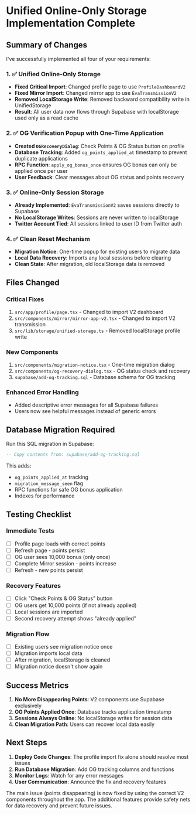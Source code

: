 # Unified Online-Only Storage Implementation Complete

## Summary of Changes

I've successfully implemented all four of your requirements:

### 1. ✅ Unified Online-Only Storage
- **Fixed Critical Import**: Changed profile page to use `ProfileDashboardV2`
- **Fixed Mirror Import**: Changed mirror app to use `EvaTransmissionV2`
- **Removed LocalStorage Write**: Removed backward compatibility write in UnifiedStorage
- **Result**: All user data now flows through Supabase with localStorage used only as a read cache

### 2. ✅ OG Verification Popup with One-Time Application
- **Created `OGRecoveryDialog`**: Check Points & OG Status button on profile
- **Database Tracking**: Added `og_points_applied_at` timestamp to prevent duplicate applications
- **RPC Function**: `apply_og_bonus_once` ensures OG bonus can only be applied once per user
- **User Feedback**: Clear messages about OG status and points recovery

### 3. ✅ Online-Only Session Storage
- **Already Implemented**: `EvaTransmissionV2` saves sessions directly to Supabase
- **No LocalStorage Writes**: Sessions are never written to localStorage
- **Twitter Account Tied**: All sessions linked to user ID from Twitter auth

### 4. ✅ Clean Reset Mechanism
- **Migration Notice**: One-time popup for existing users to migrate data
- **Local Data Recovery**: Imports any local sessions before clearing
- **Clean State**: After migration, old localStorage data is removed

## Files Changed

### Critical Fixes
1. `src/app/profile/page.tsx` - Changed to import V2 dashboard
2. `src/components/mirror/mirror-app-v2.tsx` - Changed to import V2 transmission
3. `src/lib/storage/unified-storage.ts` - Removed localStorage profile write

### New Components
1. `src/components/migration-notice.tsx` - One-time migration dialog
2. `src/components/og-recovery-dialog.tsx` - OG status check and recovery
3. `supabase/add-og-tracking.sql` - Database schema for OG tracking

### Enhanced Error Handling
- Added descriptive error messages for all Supabase failures
- Users now see helpful messages instead of generic errors

## Database Migration Required

Run this SQL migration in Supabase:
```sql
-- Copy contents from: supabase/add-og-tracking.sql
```

This adds:
- `og_points_applied_at` tracking
- `migration_message_seen` flag
- RPC functions for safe OG bonus application
- Indexes for performance

## Testing Checklist

### Immediate Tests
- [ ] Profile page loads with correct points
- [ ] Refresh page - points persist
- [ ] OG user sees 10,000 bonus (only once)
- [ ] Complete Mirror session - points increase
- [ ] Refresh - new points persist

### Recovery Features
- [ ] Click "Check Points & OG Status" button
- [ ] OG users get 10,000 points (if not already applied)
- [ ] Local sessions are imported
- [ ] Second recovery attempt shows "already applied"

### Migration Flow
- [ ] Existing users see migration notice once
- [ ] Migration imports local data
- [ ] After migration, localStorage is cleaned
- [ ] Migration notice doesn't show again

## Success Metrics

1. **No More Disappearing Points**: V2 components use Supabase exclusively
2. **OG Points Applied Once**: Database tracks application timestamp
3. **Sessions Always Online**: No localStorage writes for session data
4. **Clean Migration Path**: Users can recover local data easily

## Next Steps

1. **Deploy Code Changes**: The profile import fix alone should resolve most issues
2. **Run Database Migration**: Add OG tracking columns and functions
3. **Monitor Logs**: Watch for any error messages
4. **User Communication**: Announce the fix and recovery features

The main issue (points disappearing) is now fixed by using the correct V2 components throughout the app. The additional features provide safety nets for data recovery and prevent future issues.
